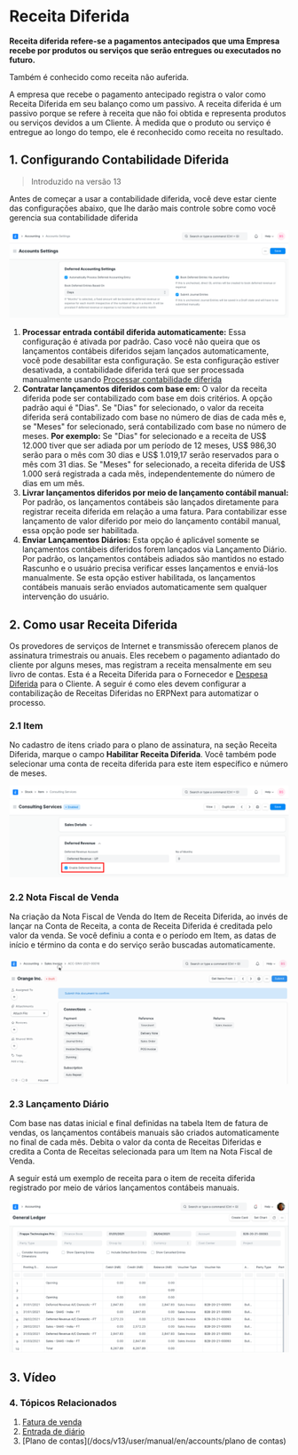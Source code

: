 # Receita Diferida


**Receita diferida refere-se a pagamentos antecipados que uma Empresa recebe por produtos ou serviços que serão entregues ou executados no futuro.**


Também é conhecido como receita não auferida.


A empresa que recebe o pagamento antecipado registra o valor como Receita Diferida em seu balanço como um passivo. A receita diferida é um passivo porque se refere à receita que não foi obtida e representa produtos ou serviços devidos a um Cliente. À medida que o produto ou serviço é entregue ao longo do tempo, ele é reconhecido como receita no resultado.


## 1. Configurando Contabilidade Diferida



>
> Introduzido na versão 13
>
>
>


Antes de começar a usar a contabilidade diferida, você deve estar ciente das configurações abaixo, que lhe darão mais controle sobre como você gerencia sua contabilidade diferida


![Configurações de contabilidade diferida](/files/deferred-accounting-settings.png)


1. **Processar entrada contábil diferida automaticamente:** Essa configuração é ativada por padrão. Caso você não queira que os lançamentos contábeis diferidos sejam lançados automaticamente, você pode desabilitar esta configuração. Se esta configuração estiver desativada, a contabilidade diferida terá que ser processada manualmente usando [Processar contabilidade diferida](/docs/v13/user/manual/en/accounts/process-deferred-accounting)
2. **Contratar lançamentos diferidos com base em:** O valor da receita diferida pode ser contabilizado com base em dois critérios. A opção padrão aqui é "Dias". Se "Dias" for selecionado, o valor da receita diferida será contabilizado com base no número de dias de cada mês e, se "Meses" for selecionado, será contabilizado com base no número de meses. **Por exemplo:** Se "Dias" for selecionado e a receita de US$ 12.000 tiver que ser adiada por um período de 12 meses, US$ 986,30 serão para o mês com 30 dias e US$ 1.019,17 serão reservados para o mês com 31 dias. Se "Meses" for selecionado, a receita diferida de US$ 1.000 será registrada a cada mês, independentemente do número de dias em um mês.
3. **Livrar lançamentos diferidos por meio de lançamento contábil manual:** Por padrão, os lançamentos contábeis são lançados diretamente para registrar receita diferida em relação a uma fatura. Para contabilizar esse lançamento de valor diferido por meio do lançamento contábil manual, essa opção pode ser habilitada.
4. **Enviar Lançamentos Diários:** Esta opção é aplicável somente se lançamentos contábeis diferidos forem lançados via Lançamento Diário. Por padrão, os lançamentos contábeis adiados são mantidos no estado Rascunho e o usuário precisa verificar esses lançamentos e enviá-los manualmente. Se esta opção estiver habilitada, os lançamentos contábeis manuais serão enviados automaticamente sem qualquer intervenção do usuário.


## 2. Como usar Receita Diferida


Os provedores de serviços de Internet e transmissão oferecem planos de assinatura trimestrais ou anuais. Eles recebem o pagamento adiantado do cliente por alguns meses, mas registram a receita mensalmente em seu livro de contas. Esta é a Receita Diferida para o Fornecedor e [Despesa Diferida](/docs/v13/user/manual/en/accounts/deferred-expense) para o Cliente. A seguir é como eles devem configurar a contabilização de Receitas Diferidas no ERPNext para automatizar o processo.


### 2.1 Item


No cadastro de itens criado para o plano de assinatura, na seção Receita Diferida, marque o campo **Habilitar Receita Diferida**. Você também pode selecionar uma conta de receita diferida para este item específico e número de meses.


![Item com receita diferida](/files/deferred-item.png)


### 2.2 Nota Fiscal de Venda


Na criação da Nota Fiscal de Venda do Item de Receita Diferida, ao invés de lançar na Conta de Receita, a conta de Receita Diferida é creditada pelo valor da venda. Se você definiu a conta e o período em Item, as datas de início e término da conta e do serviço serão buscadas automaticamente.


![Fatura com receita diferida](/files/deferred-invoice.gif)


### 2.3 Lançamento Diário


Com base nas datas inicial e final definidas na tabela Item de fatura de vendas, os lançamentos contábeis manuais são criados automaticamente no final de cada mês. Debita o valor da conta de Receitas Diferidas e credita a Conta de Receitas selecionada para um Item na Nota Fiscal de Venda.


A seguir está um exemplo de receita para o item de receita diferida registrado por meio de vários lançamentos contábeis manuais.


![Contábil de receita diferida](/files/deferred-revenue-gl.png)


## 3. Vídeo






### 4. Tópicos Relacionados


1. [Fatura de venda](/docs/v13/user/manual/en/accounts/fatura-de-venda)
2. [Entrada de diário](/docs/v13/user/manual/en/accounts/journal-entry)
3. [Plano de contas](/docs/v13/user/manual/en/accounts/plano de contas)